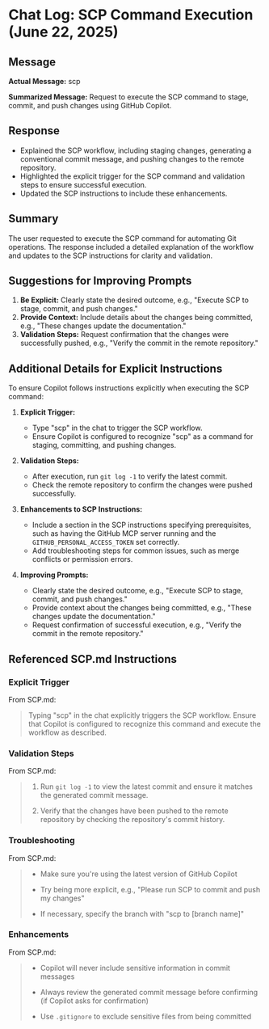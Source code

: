 # Chat Log: SCP Command Execution (June 22, 2025)

## Message

**Actual Message:**
scp

**Summarized Message:**
Request to execute the SCP command to stage, commit, and push changes using GitHub Copilot.

## Response

- Explained the SCP workflow, including staging changes, generating a conventional commit message, and pushing changes to the remote repository.
- Highlighted the explicit trigger for the SCP command and validation steps to ensure successful execution.
- Updated the SCP instructions to include these enhancements.

## Summary

The user requested to execute the SCP command for automating Git operations. The response included a detailed explanation of the workflow and updates to the SCP instructions for clarity and validation.

## Suggestions for Improving Prompts

1. **Be Explicit:** Clearly state the desired outcome, e.g., "Execute SCP to stage, commit, and push changes."
2. **Provide Context:** Include details about the changes being committed, e.g., "These changes update the documentation."
3. **Validation Steps:** Request confirmation that the changes were successfully pushed, e.g., "Verify the commit in the remote repository."

## Additional Details for Explicit Instructions

To ensure Copilot follows instructions explicitly when executing the SCP command:

1. **Explicit Trigger:**
   - Type "scp" in the chat to trigger the SCP workflow.
   - Ensure Copilot is configured to recognize "scp" as a command for staging, committing, and pushing changes.

2. **Validation Steps:**
   - After execution, run `git log -1` to verify the latest commit.
   - Check the remote repository to confirm the changes were pushed successfully.

3. **Enhancements to SCP Instructions:**
   - Include a section in the SCP instructions specifying prerequisites, such as having the GitHub MCP server running and the `GITHUB_PERSONAL_ACCESS_TOKEN` set correctly.
   - Add troubleshooting steps for common issues, such as merge conflicts or permission errors.

4. **Improving Prompts:**
   - Clearly state the desired outcome, e.g., "Execute SCP to stage, commit, and push changes."
   - Provide context about the changes being committed, e.g., "These changes update the documentation."
   - Request confirmation of successful execution, e.g., "Verify the commit in the remote repository."

## Referenced SCP.md Instructions

### Explicit Trigger

From SCP.md:
> Typing "scp" in the chat explicitly triggers the SCP workflow. Ensure that Copilot is configured to recognize this command and execute the workflow as described.

### Validation Steps

From SCP.md:

> 1. Run `git log -1` to view the latest commit and ensure it matches the generated commit message.
>
> 2. Verify that the changes have been pushed to the remote repository by checking the repository's commit history.

### Troubleshooting

From SCP.md:

> - Make sure you're using the latest version of GitHub Copilot
>
> - Try being more explicit, e.g., "Please run SCP to commit and push my changes"
>
> - If necessary, specify the branch with "scp to [branch name]"

### Enhancements

From SCP.md:

> - Copilot will never include sensitive information in commit messages
>
> - Always review the generated commit message before confirming (if Copilot asks for confirmation)
>
> - Use `.gitignore` to exclude sensitive files from being committed

